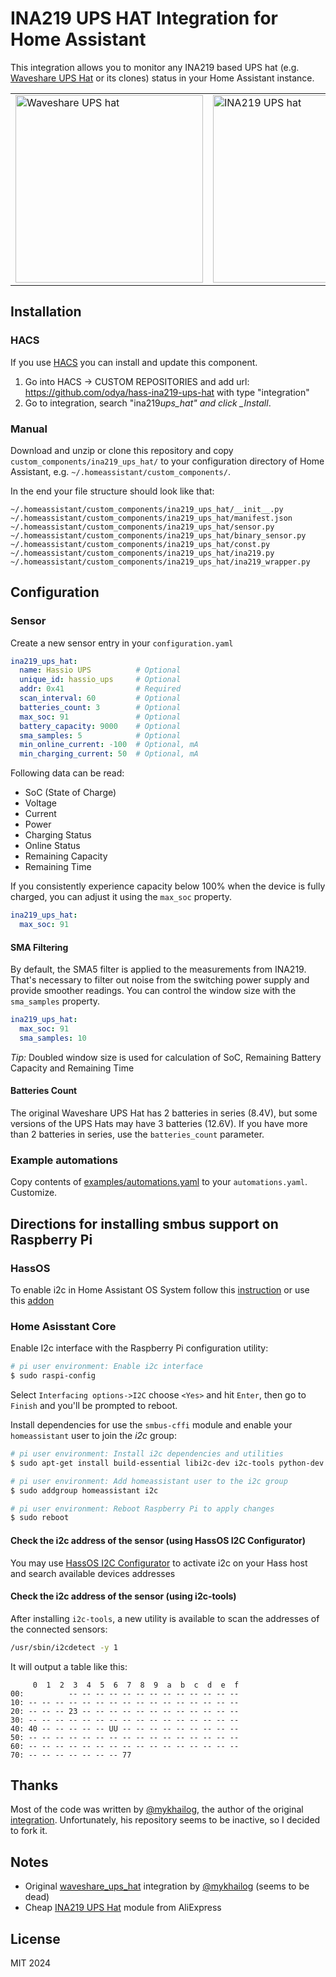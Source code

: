 # INA219 UPS HAT Integration for Home Assistant

This integration allows you to monitor any INA219 based UPS hat (e.g. [Waveshare UPS Hat](https://www.waveshare.com/wiki/UPS_HAT) or its clones) status in your Home Assistant instance.

<table border="0">
<tr>
<td valign="top"><img alt="Waveshare UPS hat" src="https://user-images.githubusercontent.com/1454659/114266149-595d6280-99fd-11eb-9056-dd0fbe178ecc.png" width="300" height="auto"></td>
<td valign="top"><img alt="INA219 UPS hat" src="https://raw.githubusercontent.com/odya/hass-ina219-ups-hat/33137ea16042972f65d71bea2709fe8e60679914/docs/INA219_3S_UPS.jpg" width="300" height="auto"></td>
</tr>
</table>

## Installation

### HACS

If you use [HACS](https://hacs.xyz/) you can install and update this component.

1. Go into HACS -> CUSTOM REPOSITORIES and add url: <https://github.com/odya/hass-ina219-ups-hat> with type "integration"
2. Go to integration, search "ina219*ups_hat" and click \_Install*.

### Manual

Download and unzip or clone this repository and copy `custom_components/ina219_ups_hat/` to your configuration directory of Home Assistant, e.g. `~/.homeassistant/custom_components/`.

In the end your file structure should look like that:

```
~/.homeassistant/custom_components/ina219_ups_hat/__init__.py
~/.homeassistant/custom_components/ina219_ups_hat/manifest.json
~/.homeassistant/custom_components/ina219_ups_hat/sensor.py
~/.homeassistant/custom_components/ina219_ups_hat/binary_sensor.py
~/.homeassistant/custom_components/ina219_ups_hat/const.py
~/.homeassistant/custom_components/ina219_ups_hat/ina219.py
~/.homeassistant/custom_components/ina219_ups_hat/ina219_wrapper.py
```

## Configuration

### Sensor

Create a new sensor entry in your `configuration.yaml`

```yaml
ina219_ups_hat:
  name: Hassio UPS          # Optional
  unique_id: hassio_ups     # Optional
  addr: 0x41                # Required
  scan_interval: 60         # Optional
  batteries_count: 3        # Optional
  max_soc: 91               # Optional
  battery_capacity: 9000    # Optional
  sma_samples: 5            # Optional
  min_online_current: -100  # Optional, mA
  min_charging_current: 50  # Optional, mA
```

Following data can be read:

- SoC (State of Charge)
- Voltage
- Current
- Power
- Charging Status
- Online Status
- Remaining Capacity
- Remaining Time

If you consistently experience capacity below 100% when the device is fully charged, you can adjust it using the `max_soc` property.

```yaml
ina219_ups_hat:
  max_soc: 91
```

#### SMA Filtering

By default, the SMA5 filter is applied to the measurements from INA219. That's necessary to filter out noise from the switching power supply and provide smoother readings. You can control the window size with the `sma_samples` property.

```yaml
ina219_ups_hat:
  max_soc: 91
  sma_samples: 10
```

*Tip:* Doubled window size is used for calculation of SoC, Remaining Battery Capacity and Remaining Time

#### Batteries Count

The original Waveshare UPS Hat has 2 batteries in series (8.4V), but some versions of the UPS Hats may have 3 batteries (12.6V). If you have more than 2 batteries in series, use the `batteries_count` parameter.

### Example automations

Copy contents of [examples/automations.yaml](/examples/automations.yaml) to your `automations.yaml`. Customize.

## Directions for installing smbus support on Raspberry Pi

### HassOS

To enable i2c in Home Assistant OS System follow this [instruction](https://www.home-assistant.io/common-tasks/os/#enable-i2c) or
use this [addon](https://community.home-assistant.io/t/add-on-hassos-i2c-configurator/264167)

### Home Asisstant Core

Enable I2c interface with the Raspberry Pi configuration utility:

```bash
# pi user environment: Enable i2c interface
$ sudo raspi-config
```

Select `Interfacing options->I2C` choose `<Yes>` and hit `Enter`, then go to `Finish` and you'll be prompted to reboot.

Install dependencies for use the `smbus-cffi` module and enable your `homeassistant` user to join the *i2c* group:

```bash
# pi user environment: Install i2c dependencies and utilities
$ sudo apt-get install build-essential libi2c-dev i2c-tools python-dev libffi-dev

# pi user environment: Add homeassistant user to the i2c group
$ sudo addgroup homeassistant i2c

# pi user environment: Reboot Raspberry Pi to apply changes
$ sudo reboot
```

#### Check the i2c address of the sensor (using HassOS I2C Configurator)

You may use [HassOS I2C Configurator](https://community.home-assistant.io/t/add-on-hassos-i2c-configurator/264167) to activate i2c on your Hass host and search available devices addresses

#### Check the i2c address of the sensor (using i2c-tools)

After installing `i2c-tools`, a new utility is available to scan the addresses of the connected sensors:

```bash
/usr/sbin/i2cdetect -y 1
```

It will output a table like this:

```text
     0  1  2  3  4  5  6  7  8  9  a  b  c  d  e  f
00:          -- -- -- -- -- -- -- -- -- -- -- -- --
10: -- -- -- -- -- -- -- -- -- -- -- -- -- -- -- --
20: -- -- -- 23 -- -- -- -- -- -- -- -- -- -- -- --
30: -- -- -- -- -- -- -- -- -- -- -- -- -- -- -- --
40: 40 -- -- -- -- -- UU -- -- -- -- -- -- -- -- --
50: -- -- -- -- -- -- -- -- -- -- -- -- -- -- -- --
60: -- -- -- -- -- -- -- -- -- -- -- -- -- -- -- --
70: -- -- -- -- -- -- -- 77
```

## Thanks

Most of the code was written by [@mykhailog](https://github.com/mykhailog), the author of the original [integration](https://github.com/mykhailog/hacs_waveshare_ups_hat). Unfortunately, his repository seems to be inactive, so I decided to fork it.

## Notes

- Original [waveshare_ups_hat](https://github.com/mykhailog/hacs_waveshare_ups_hat) integration by [@mykhailog](https://github.com/mykhailog) (seems to be dead)
- Cheap [INA219 UPS Hat](https://www.aliexpress.com/item/1005005071564178.html) module from AliExpress

## License

MIT 2024
